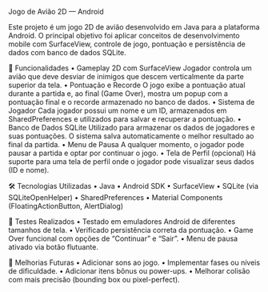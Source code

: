 Jogo de Avião 2D — Android

Este projeto é um jogo 2D de avião desenvolvido em Java para a plataforma Android. O principal objetivo foi aplicar conceitos de desenvolvimento mobile com SurfaceView, controle de jogo, pontuação e persistência de dados com banco de dados SQLite.

📱 Funcionalidades
	•	Gameplay 2D com SurfaceView
Jogador controla um avião que deve desviar de inimigos que descem verticalmente da parte superior da tela.
	•	Pontuação e Recorde
O jogo exibe a pontuação atual durante a partida e, ao final (Game Over), mostra um popup com a pontuação final e o recorde armazenado no banco de dados.
	•	Sistema de Jogador
Cada jogador possui um nome e um ID, armazenados em SharedPreferences e utilizados para salvar e recuperar a pontuação.
	•	Banco de Dados SQLite
Utilizado para armazenar os dados de jogadores e suas pontuações. O sistema salva automaticamente o melhor resultado ao final da partida.
	•	Menu de Pausa
A qualquer momento, o jogador pode pausar a partida e optar por continuar o jogo.
	•	Tela de Perfil (opcional)
Há suporte para uma tela de perfil onde o jogador pode visualizar seus dados (ID e nome).

🛠 Tecnologias Utilizadas
	•	Java
	•	Android SDK
	•	SurfaceView
	•	SQLite (via SQLiteOpenHelper)
	•	SharedPreferences
	•	Material Components (FloatingActionButton, AlertDialog)

🧪 Testes Realizados
	•	Testado em emuladores Android de diferentes tamanhos de tela.
	•	Verificado persistência correta da pontuação.
	•	Game Over funcional com opções de “Continuar” e “Sair”.
	•	Menu de pausa ativado via botão flutuante.

🔄 Melhorias Futuras
	•	Adicionar sons ao jogo.
	•	Implementar fases ou níveis de dificuldade.
	•	Adicionar itens bônus ou power-ups.
	•	Melhorar colisão com mais precisão (bounding box ou pixel-perfect).
